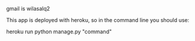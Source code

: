 gmail is wilasalq2

This app is deployed with heroku, so in the command line you should use:

heroku run python manage.py "command"